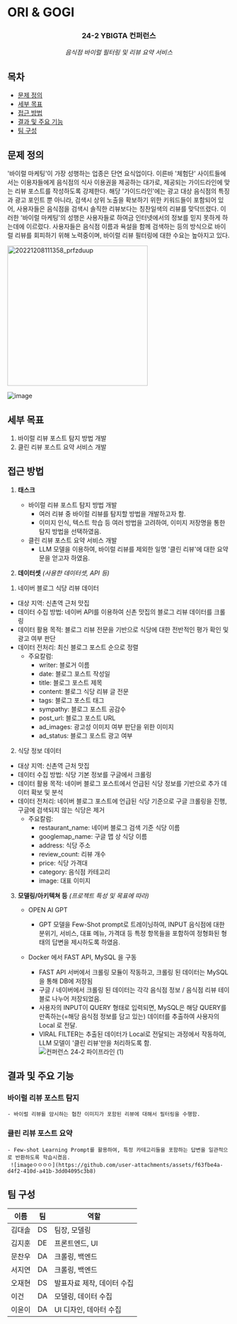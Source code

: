 # ORI & GOGI

<div align="center">
<h3>24-2 YBIGTA 컨퍼런스</h3>

<em>음식점 바이럴 필터링 및 리뷰 요약 서비스</em>

</div>

## 목차
- [문제 정의](#문제-정의)
- [세부 목표](#세부-목표)
- [접근 방법](#접근-방법)
- [결과 및 주요 기능](#결과-및-주요-기능)
- [팀 구성](#팀-구성)

## 문제 정의
'바이럴 마케팅'이 가장 성행하는 업종은 단연 요식업이다. 이른바 '체험단' 사이트들에서는 이용자들에게 음식점의 식사 이용권을 제공하는 대가로, 제공되는 가이드라인에 맞는 리뷰 포스트를 작성하도록 강제한다. 해당 '가이드라인'에는 광고 대상 음식점의 특징과 광고 포인트 뿐 아니라, 검색시 상위 노출을 확보하기 위한 키워드들이 포함되어 있어, 사용자들은 음식점을 검색시 솔직한 리뷰보다는 칭찬일색의 리뷰를 맞닥뜨렸다. 이러한 '바이럴 마케팅'의 성행은 사용자들로 하여금 인터넷에서의 정보를 믿지 못하게 하는데에 이르렀다. 사용자들은 음식점 이름과 욕설을 함께 검색하는 등의 방식으로 바이럴 리뷰를 회피하기 위해 노력중이며, 바이럴 리뷰 필터링에 대한 수요는 높아지고 있다.

<img width="317" alt="20221208111358_prfzduup" src="https://github.com/user-attachments/assets/36cc50a5-240a-4a29-9e5c-c25a56cef2b3" />

![image](https://github.com/user-attachments/assets/1859b864-b741-4e9f-ad54-63634fa0140c)


## 세부 목표

1. 바이럴 리뷰 포스트 탐지 방법 개발
2. 클린 리뷰 포스트 요약 서비스 개발

## 접근 방법

1. **태스크** 
    - 바이럴 리뷰 포스트 탐지 방법 개발
        - 여러 리뷰 중 바이럴 리뷰를 탐지할 방법을 개발하고자 함.
        - 이미지 인식, 텍스트 학습 등 여러 방법을 고려하여, 이미지 저장명을 통한 탐지 방법을 선택하였음.
    - 클린 리뷰 포스트 요약 서비스 개발
        - LLM 모델을 이용하여, 바이럴 리뷰를 제외한 일명 '클린 리뷰'에 대한 요약문을 얻고자 하였음.

2. **데이터셋** *(사용한 데이터셋, API 등)*

1) 네이버 블로그 식당 리뷰 데이터
- 대상 지역: 신촌역 근처 맛집
- 데이터 수집 방법: 네이버 API를 이용하여 신촌 맛집의 블로그 리뷰 데이터를 크롤링
- 데이터 활용 목적: 블로그 리뷰 전문을 기반으로 식당에 대한 전반적인 평가 확인 및 광고 여부 판단
- 데이터 전처리: 최신 블로그 포스트 순으로 정렬
    - 주요칼럼:
        - writer: 블로거 이름
        - date: 블로그 포스트 작성일
        - title: 블로그 포스트 제목
        - content: 블로그 식당 리뷰 글 전문
        - tags: 블로그 포스트 태그
        - sympathy: 블로그 포스트 공감수
        - post_url: 블로그 포스트 URL
        - ad_images: 광고성 이미지 여부 판단을 위한 이미지
        - ad_status: 블로그 포스트 광고 여부

2) 식당 정보 데이터
- 대상 지역: 신촌역 근처 맛집
- 데이터 수집 방법: 식당 기본 정보를 구글에서 크롤링
- 데이터 활용 목적: 네이버 블로그 포스트에서 언급된 식당 정보를 기반으로 추가 데이터 확보 및 분석
- 데이터 전처리: 네이버 블로그 포스트에 언급된 식당 기준으로 구글 크롤링을 진행, 구글에 검색되지 않는 식당은 제거
    - 주요칼럼:
        - restaurant_name: 네이버 블로그 검색 기준 식당 이름
        - googlemap_name: 구글 맵 상 식당 이름
        - address: 식당 주소
        - review_count: 리뷰 개수
        - price: 식당 가격대
        - category: 음식점 카테고리
        - image: 대표 이미지

3. **모델링/아키텍쳐 등** *(프로젝트 특성 및 목표에 따라)*
    - OPEN AI GPT
        - GPT 모델을 Few-Shot prompt로 트레이닝하여, INPUT 음식점에 대한 분위기, 서비스, 대표 메뉴, 가격대 등 특정 항목들을 포함하여 정형화된 형태의 답변을 제시하도록 하였음.
    - Docker 에서 FAST API, MySQL 을 구동

        - FAST API 서버에서 크롤링 모듈이 작동하고, 크롤링 된 데이터는 MySQL을 통해 DB에 저장됨
        - 구글 / 네이버에서 크롤링 된 데이터는 각각 음식점 정보 / 음식점 리뷰 테이블로 나누어 저장되었음.
        - 사용자의 INPUT이 QUERY 형태로 입력되면, MySQL은 해당 QUERY를 만족하는(=해당 음식점 정보를 담고 있는) 데이터를 추출하여 사용자의 Local 로 전달.
        - VIRAL FILTER는 추출된 데이터가 Local로 전달되는 과정에서 작동하여, LLM 모델이 '클린 리뷰'만을 처리하도록 함.
        ![컨퍼런스 24-2 파이프라인 (1)](https://github.com/user-attachments/assets/e1a9bacc-7b31-419e-9801-f4fd9c894832)

      
## 결과 및 주요 기능

### 바이럴 리뷰 포스트 탐지 <!-- omit from toc -->
    - 바이럴 리뷰를 암시하는 협찬 이미지가 포함된 리뷰에 대해서 필터링을 수행함.
    
### 클린 리뷰 포스트 요약 <!-- omit from toc -->
    - Few-shot Learning Prompt를 활용하여, 특정 카테고리들을 포함하는 답변을 일관적으로 반환하도록 학습시켰음.
     ![imageㅇㅇㅇㅇ](https://github.com/user-attachments/assets/f63fbe4a-d4f2-410d-a41b-3dd04095c3b8)



## 팀 구성

|이름|팀|역할|
|-|-|-|
|김대솔|DS|팀장, 모델링|
|김지훈|DE|프론트엔드, UI|
|문찬우|DA|크롤링, 백엔드|
|서지연|DA|크롤링, 백엔드|
|오재현|DS|발표자료 제작, 데이터 수집|
|이건|DA|모델링, 데이터 수집|
|이윤이|DA|UI 디자인, 데아터 수집|

